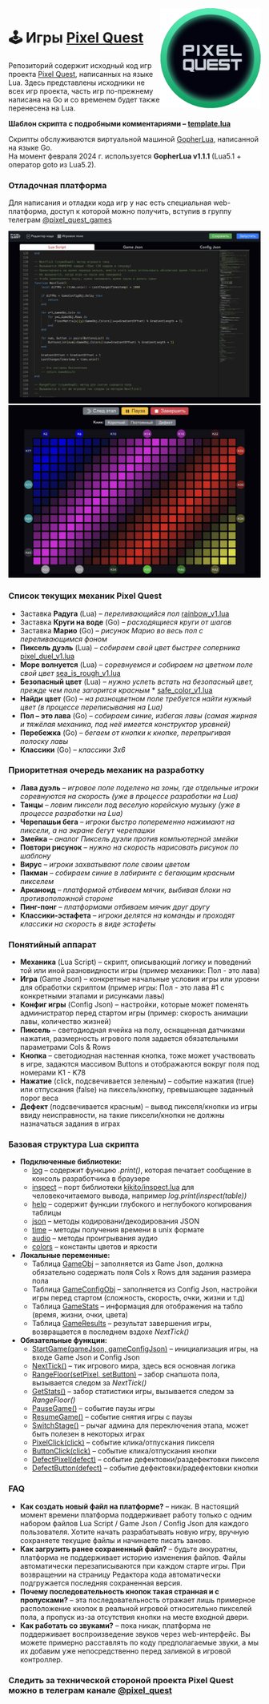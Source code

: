<img align="right" src="https://github.com/pixel-quest/pixel-games/raw/main/img/logo.png" height="200">

# 🕹 Игры [Pixel Quest](https://pixelquest.ru)

Репозиторий содержит исходный код игр проекта [Pixel Quest](https://pixelquest.ru), написанных на языке Lua.
Здесь представлены исходники не всех игр проекта, часть игр по-прежнему написана на Go и со временем будет также перенесена на Lua.

**Шаблон скрипта с подробными комментариями – [template.lua](https://github.com/pixel-quest/pixel-games/blob/main/template/template.lua)**

Скрипты обслуживаются виртуальной машиной [GopherLua](https://github.com/yuin/gopher-lua), написанной на языке Go.  
На момент февраля 2024 г. используется **GopherLua v1.1.1** (Lua5.1 + оператор goto из Lua5.2).

### Отладочная платформа
Для написания и отладки кода игр у нас есть специальная web-платформа, доступ к которой можно получить, вступив в группу телеграм [@pixel_quest_games](https://t.me/pixel_quest_games)

<img src="https://github.com/pixel-quest/pixel-games/raw/main/img/stand1.jpg">

<img src="https://github.com/pixel-quest/pixel-games/raw/main/img/stand2.jpg">

### Список текущих механик Pixel Quest
- Заставка **Радуга** (Lua) – *переливающийся пол* [rainbow_v1.lua](https://github.com/pixel-quest/pixel-games/blob/main/rainbow_v1/rainbow_v1.lua)
- Заставка **Круги на воде** (Go) – *расходящиеся круги от шагов*
- Заставка **Марио** (Go) – *рисунок Марио во весь пол с переливающимся фоном*
- **Пиксель дуэль** (Lua) – *собираем свой цвет быстрее соперника* [pixel_duel_v1.lua](https://github.com/pixel-quest/pixel-games/blob/main/pixel_duel_v1/pixel_duel_v1.lua)
- **Море волнуется** (Lua) – *соревнуемся и собираем на цветном поле свой цвет* [sea_is_rough_v1.lua](https://github.com/pixel-quest/pixel-games/blob/main/sea_is_rough_v1/sea_is_rough_v1.lua)
- **Безопасный цвет** (Lua) – *нужно успеть встать на безопасный цвет, прежде чем поле загорится красным* * [safe_color_v1.lua](https://github.com/pixel-quest/pixel-games/blob/main/safe_color_v1/safe_color_v1.lua)
- **Найди цвет** (Go) – *на разноцветном поле требуется найти нужный цвет (в процессе переписывания на Lua)*
- **Пол – это лава** (Go) – *собираем синие, избегая лавы (самая жирная и тяжёлая механика, под неё имеется конструктор уровней)*
- **Перебежка** (Go) – *бегаем от кнопки к кнопке, перепрыгивая полоску лавы*
- **Классики** (Go) – *классики 3х6*

### Приоритетная очередь механик на разработку
- **Лава дуэль** – *игровое поле поделено на зоны, где отдельные игроки соревнуются на скорость (уже в процессе разработки на Lua)*
- **Танцы** – *ловим пиксели под веселую корейскую музыку (уже в процессе разработки на Lua)*
- **Черепашьи бега** – *игроки быстро попеременно нажимают на пиксели, а на экране бегут черепашки*
- **Змейка** – *аналог Пиксель дуэли против компьютерной змейки*
- **Повтори рисунок** – *нужно на скорость нарисовать рисунок по шаблону* 
- **Вирус** – *игроки захватывают поле своим цветом*
- **Пакман** – *собираем синие в лабиринте с бегающим красным пикселем*
- **Арканоид** – *платформой отбиваем мячик, выбивая блоки на противоположной стороне*
- **Пинг-понг** – *платформами отбиваем мячик друг другу*
- **Классики-эстафета** – *игроки делятся на команды и проходят классики на скорость в виде эстафеты*

### Понятийный аппарат
- **Механика** (Lua Script) – скрипт, описывающий логику и поведений той или иной разновидности игры (пример механики: Пол - это лава)
- **Игра** (Game Json) – конкретные начальные условия игры или уровни для обработки скриптом (пример игры: Пол - это лава #1 с конкретными этапами и рисунками лавы)
- **Конфиг игры** (Config Json) – настройки, которые может поменять администратор перед стартом игры (пример: скорость анимации лавы, количество жизней)
- **Пиксель** – светодиодная ячейка на полу, оснащенная датчиками нажатия, размерность игрового поля задается обязательными параметрами Cols & Rows
- **Кнопка** – светодиодная настенная кнопка, тоже может участвовать в игре, задаются массивом Buttons и отображаются вокруг поля под номерами K1 - K78
- **Нажатие** (click, подсвечивается зеленым) – событие нажатия (true) или отпускания (false) на пиксель/кнопку, превышающее заданный порог веса
- **Дефект** (подсвечивается красным) – вывод пикселя/кнопки из игры ввиду неисправности, на такие пиксели/кнопки не должны назначаться задания в играх

### Базовая структура Lua скрипта
- **Подключенные библиотеки:**
  - [log](#) – содержит функцию _.print()_, которая печатает сообщение в консоль разработчика в браузере
  - [inspect](#) – порт библиотеки [kikito/inspect.lua](https://github.com/kikito/inspect.lua) для человекочитаемого вывода, например _log.print(inspect(table))_
  - [help](#) – содержит функции глубокого и неглубокого копирования таблицы
  - [json](#) – методы кодировани/декодирования JSON
  - [time](#) – методы получения времени в unix формате
  - [audio](#) – методы проигрывания аудио
  - [colors](#) – константы цветов и яркости
- **Локальные переменные:**
  - Таблица [GameObj](#) – заполняется из Game Json, должна обязательно содержать поля Cols x Rows для задания размера пола
  - Таблица [GameConfigObj](#) – заполняется из Config Json, настройки игры перед стартом (сложность, скорость, очки, жизни и т.д)
  - Таблица [GameStats](#) – информация для отображения на табло (время, жизни, очки, цвета)
  - Таблица [GameResults](#) – результат завершения игры, возвращается в последнем вздохе _NextTick()_
- **Обязательные функции:**
  - [StartGame(gameJson, gameConfigJson)](#) – инициализация игры, на входе Game Json и Config Json
  - [NextTick()](#) – тик игрового мира, здесь вся основная логика
  - [RangeFloor(setPixel, setButton)](#) – забор снапшота пола, вызывается следом за _NextTick()_
  - [GetStats()](#) – забор статистики игры, вызывается следом за _RangeFloor()_
  - [PauseGame()](#) – событие паузы игры
  - [ResumeGame()](#) – событие снятия игры с паузы
  - [SwitchStage()](#) – рычаг админа для переключения этапа, может быть полезен в некоторых играх
  - [PixelClick(click)](#) – событие клика/отпускания пикселя
  - [ButtonClick(click)](#) – событие клика/отпускания кнопки
  - [DefectPixel(defect)](#) – событие дефектовки/раздефектовки пикселя
  - [DefectButton(defect)](#) – событие дефектовки/радефектовки кнопки

### FAQ
- **Как создать новый файл на платформе?** – никак. В настоящий момент времени платформа поддерживает работу только с одним набором файлов Lua Script / Game Json / Config Json для каждого пользователя. Хотите начать разрабатывать новую игру, вручную сохраняете текущие файлы и начинаете писать заново. 
- **Как загрузить ранее сохраненный файл?** – будьте аккуратны, платформа не поддерживает историю изменения файлов. Файлы автоматически перезаписываются при каждом старте игры. При возвращении на страницу Редактора кода автоматически подгружается последняя сохраненная версия.
- **Почему последовательность кнопок такая странная и с пропусками?** – эта последовательность отражает лишь примерное расположение кнопок в реальной игровой относительно пикселей пола, а пропуск из-за отсутствия кнопки на месте входной двери.
- **Как работать со звуками?** – пока никак, платформа не поддерживает воспроизведение звуков через web-интерфейс. Вы можете примерно расставлять по коду предполагаемые звуки, а мы их добавим уже непосредственно перед заливкой в игровой контроллер.

### Следить за технической стороной проекта Pixel Quest можно в телеграм канале [@pixel_quest](https://t.me/pixel_quest)
